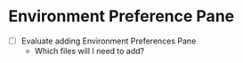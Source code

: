 # Environment Preference Pane

* [ ] Evaluate adding Environment Preferences Pane
	* Which files will I need to add?
